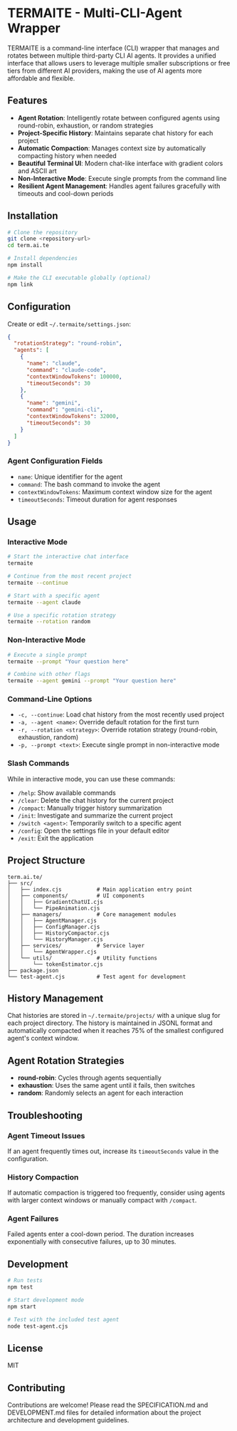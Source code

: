 # TERMAITE - Multi-CLI-Agent Wrapper

TERMAITE is a command-line interface (CLI) wrapper that manages and rotates between multiple third-party CLI AI agents. It provides a unified interface that allows users to leverage multiple smaller subscriptions or free tiers from different AI providers, making the use of AI agents more affordable and flexible.

## Features

- **Agent Rotation**: Intelligently rotate between configured agents using round-robin, exhaustion, or random strategies
- **Project-Specific History**: Maintains separate chat history for each project
- **Automatic Compaction**: Manages context size by automatically compacting history when needed
- **Beautiful Terminal UI**: Modern chat-like interface with gradient colors and ASCII art
- **Non-Interactive Mode**: Execute single prompts from the command line
- **Resilient Agent Management**: Handles agent failures gracefully with timeouts and cool-down periods

## Installation

```bash
# Clone the repository
git clone <repository-url>
cd term.ai.te

# Install dependencies
npm install

# Make the CLI executable globally (optional)
npm link
```

## Configuration

Create or edit `~/.termaite/settings.json`:

```json
{
  "rotationStrategy": "round-robin",
  "agents": [
    {
      "name": "claude",
      "command": "claude-code",
      "contextWindowTokens": 100000,
      "timeoutSeconds": 30
    },
    {
      "name": "gemini",
      "command": "gemini-cli",
      "contextWindowTokens": 32000,
      "timeoutSeconds": 30
    }
  ]
}
```

### Agent Configuration Fields

- `name`: Unique identifier for the agent
- `command`: The bash command to invoke the agent
- `contextWindowTokens`: Maximum context window size for the agent
- `timeoutSeconds`: Timeout duration for agent responses

## Usage

### Interactive Mode

```bash
# Start the interactive chat interface
termaite

# Continue from the most recent project
termaite --continue

# Start with a specific agent
termaite --agent claude

# Use a specific rotation strategy
termaite --rotation random
```

### Non-Interactive Mode

```bash
# Execute a single prompt
termaite --prompt "Your question here"

# Combine with other flags
termaite --agent gemini --prompt "Your question here"
```

### Command-Line Options

- `-c, --continue`: Load chat history from the most recently used project
- `-a, --agent <name>`: Override default rotation for the first turn
- `-r, --rotation <strategy>`: Override rotation strategy (round-robin, exhaustion, random)
- `-p, --prompt <text>`: Execute single prompt in non-interactive mode

### Slash Commands

While in interactive mode, you can use these commands:

- `/help`: Show available commands
- `/clear`: Delete the chat history for the current project
- `/compact`: Manually trigger history summarization
- `/init`: Investigate and summarize the current project
- `/switch <agent>`: Temporarily switch to a specific agent
- `/config`: Open the settings file in your default editor
- `/exit`: Exit the application

## Project Structure

```
term.ai.te/
├── src/
│   ├── index.cjs           # Main application entry point
│   ├── components/         # UI components
│   │   ├── GradientChatUI.cjs
│   │   └── PipeAnimation.cjs
│   ├── managers/           # Core management modules
│   │   ├── AgentManager.cjs
│   │   ├── ConfigManager.cjs
│   │   ├── HistoryCompactor.cjs
│   │   └── HistoryManager.cjs
│   ├── services/           # Service layer
│   │   └── AgentWrapper.cjs
│   └── utils/              # Utility functions
│       └── tokenEstimator.cjs
├── package.json
└── test-agent.cjs          # Test agent for development

```

## History Management

Chat histories are stored in `~/.termaite/projects/` with a unique slug for each project directory. The history is maintained in JSONL format and automatically compacted when it reaches 75% of the smallest configured agent's context window.

## Agent Rotation Strategies

- **round-robin**: Cycles through agents sequentially
- **exhaustion**: Uses the same agent until it fails, then switches
- **random**: Randomly selects an agent for each interaction

## Troubleshooting

### Agent Timeout Issues
If an agent frequently times out, increase its `timeoutSeconds` value in the configuration.

### History Compaction
If automatic compaction is triggered too frequently, consider using agents with larger context windows or manually compact with `/compact`.

### Agent Failures
Failed agents enter a cool-down period. The duration increases exponentially with consecutive failures, up to 30 minutes.

## Development

```bash
# Run tests
npm test

# Start development mode
npm start

# Test with the included test agent
node test-agent.cjs
```

## License

MIT

## Contributing

Contributions are welcome! Please read the SPECIFICATION.md and DEVELOPMENT.md files for detailed information about the project architecture and development guidelines.